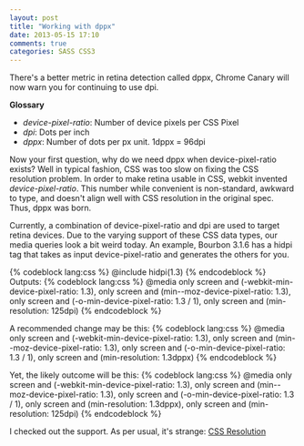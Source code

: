 ```yaml
---
layout: post
title: "Working with dppx"
date: 2013-05-15 17:10
comments: true
categories: SASS CSS3
---
```


There's a better metric in retina detection called dppx, Chrome Canary will now warn you for continuing to use dpi.

**Glossary**

- *device-pixel-ratio*: Number of device pixels per CSS Pixel
- *dpi*: Dots per inch
- *dppx*: Number of dots per px unit.  1dppx = 96dpi

Now your first question, why do we need dppx when device-pixel-ratio exists?  Well in typical fashion, CSS was too slow on fixing the CSS resolution problem.  In order to make retina usable in CSS, webkit invented *device-pixel-ratio*.  This number while convenient is non-standard, awkward to type, and doesn't align well with CSS resolution in the original spec.  Thus, dppx was born.

Currently, a combination of device-pixel-ratio and dpi are used to target retina devices.  Due to the varying support of these CSS data types, our media queries look a bit weird today.  An example, Bourbon 3.1.6 has a hidpi tag that takes as input device-pixel-ratio and generates the others for you.

{% codeblock lang:css %}
@include hidpi(1.3)
{% endcodeblock %}
Outputs:
{% codeblock lang:css %}
@media only screen and (-webkit-min-device-pixel-ratio: 1.3),
    only screen and (min--moz-device-pixel-ratio: 1.3),
    only screen and (-o-min-device-pixel-ratio: 1.3 / 1),
    only screen and (min-resolution: 125dpi)
{% endcodeblock %}

A recommended change may be this:
{% codeblock lang:css %}
@media only screen and (-webkit-min-device-pixel-ratio: 1.3),
    only screen and (min--moz-device-pixel-ratio: 1.3),
    only screen and (-o-min-device-pixel-ratio: 1.3 / 1),
    only screen and (min-resolution: 1.3dppx)
{% endcodeblock %}

Yet, the likely outcome will be this:
{% codeblock lang:css %}
@media only screen and (-webkit-min-device-pixel-ratio: 1.3),
    only screen and (min--moz-device-pixel-ratio: 1.3),
    only screen and (-o-min-device-pixel-ratio: 1.3 / 1),
    only screen and (min-resolution: 1.3dppx),
    only screen and (min-resolution: 125dpi)
{% endcodeblock %}

I checked out the support. As per usual, it's strange: [CSS Resolution](https://developer.mozilla.org/en-US/docs/Web/CSS/resolution)


